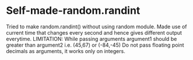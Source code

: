 # Self-made-random.randint
Tried to make random.randint() without using random module.
Made use of current time that changes every second and hence gives different output
everytime.
LIMITATION: While passing arguments argument1 should be greater than argument2 i.e. (45,67) or (-84,-45)
            Do not pass floating point decimals as arguments, it works only on integers.

